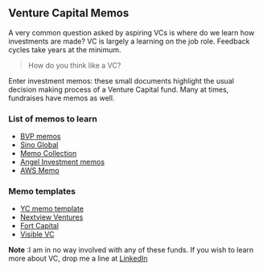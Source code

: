 ## Venture Capital Memos

A very common question asked by aspiring VCs is where do we learn how investments are made? VC is largely a learning on the job role. Feedback cycles take years at the minimum.

> How do you think like a VC?

Enter investment memos: these small documents highlight the usual decision making process of a Venture Capital fund. Many at times, fundraises have memos as well.

### List of memos to learn

- [BVP memos](https://www.bvp.com/memos)
- [Sino Global](https://github.com/sinoglobalcap/investment-theses)
- [Memo Collection](https://www.alexanderjarvis.com/venture-capital-investment-memo-collection/)
- [Angel Investment memos](https://muhanzhang.com/tag/50-startups/)
- [AWS Memo](https://www.slideshare.net/AmazonWebServices/vc-201-the-investment-memo)

### Memo templates

- [YC memo template](https://www.ycombinator.com/library/21-investment-memo)
- [Nextview Ventures](https://nextviewventures.com/blog/the-investment-memo/)
- [Fort Capital](https://fortcapitallp.com/the-fort-podcast-underwriting-deals-investment-memos?utm_source=twitter&utm_medium=social&utm_campaign=october_podcast)
- [Visible VC](https://visible.vc/blog/investment-memo/)

**Note** :I am in no way involved with any of these funds. 
If you wish to learn more about VC, drop me a line at [LinkedIn](https://www.linkedin.com/in/rachitt-shah/)
